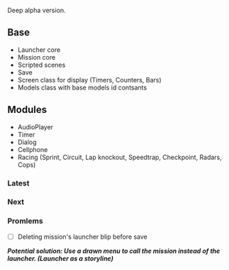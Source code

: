 Deep alpha version.

## Base
- Launcher core
- Mission core
- Scripted scenes
- Save
- Screen class for display (Timers, Counters, Bars)
- Models class with base models id contsants

## Modules
- AudioPlayer
- Timer
- Dialog
- Cellphone
- Racing (Sprint, Circuit, Lap knockout, Speedtrap, Checkpoint, Radars, Cops)

### Latest

### Next

### Promlems
- [ ] Deleting mission's launcher blip before save

***Potential solution: Use a drawn menu to call the mission instead of the launcher. (Launcher as a storyline)***
